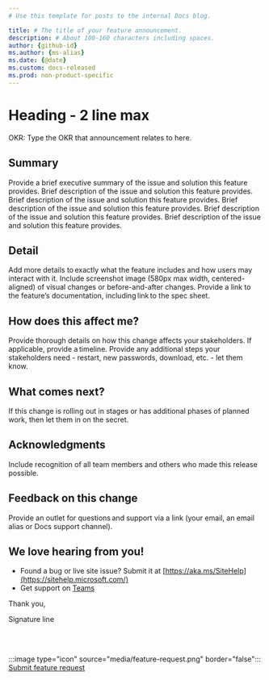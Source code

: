 ```yaml
---
# Use this template for posts to the internal Docs blog.

title: # The title of your feature announcement.
description: # About 100-160 characters including spaces.
author: {github-id}
ms.author: {ms-alias}
ms.date: {@date}
ms.custom: docs-released
ms.prod: non-product-specific
---
```

# Heading - 2 line max

OKR: Type the OKR that announcement relates to here.

## Summary

Provide a brief executive summary of the issue and solution this feature provides. Brief description of the issue and solution this feature provides. Brief description of the issue and solution this feature provides. Brief description of the issue and solution this feature provides. Brief description of the issue and solution this feature provides. Brief description of the issue and solution this feature provides.  

## Detail

Add more details to exactly what the feature includes and how users may interact with it. Include screenshot image (580px max width, centered-aligned) of visual changes or before-and-after changes. Provide a link to the feature’s documentation, including link to the spec sheet.

## How does this affect me?

Provide thorough details on how this change affects your stakeholders. If applicable, provide a timeline. Provide any additional steps your stakeholders need - restart, new passwords, download, etc. - let them  know.

## What comes next?

If this change is rolling out in stages or has additional phases of planned work, then let them in on the secret.

## Acknowledgments

Include recognition of all team members and others who made this release possible. 

## Feedback on this change

Provide an outlet for questions and support via a link (your email, an email alias or Docs support channel).

## We love hearing from you!

- Found a bug or live site issue? Submit it at [https://aka.ms/SiteHelp](https://sitehelp.microsoft.com/)
- Get support on [Teams](https://teams.microsoft.com/l/team/19%3a7ecffca1166a4a3986fed528cf0870ee%40thread.skype/conversations?groupId=de9ddba4-2574-4830-87ed-41668c07a1ca&tenantId=72f988bf-86f1-41af-91ab-2d7cd011db47)

Thank you,

Signature line

<br><br>

:::image type="icon" source="media/feature-request.png" border="false":::  [Submit feature request](https://nam06.safelinks.protection.outlook.com/?url=https%3A%2F%2Fforms.office.com%2FPages%2FResponsePage.aspx%3Fid%3Dv4j5cvGGr0GRqy180BHbR58F1e8abtdClyZxD246zYJURTMwWkRHUExCOE8wV1YyNEU4OTRPS0VUMi4u&data=04%7C01%7CAndrea.Perez%40microsoft.com%7C7c3d769a76e14f31467808d87c28e7bc%7C72f988bf86f141af91ab2d7cd011db47%7C1%7C0%7C637395862408624974%7CUnknown%7CTWFpbGZsb3d8eyJWIjoiMC4wLjAwMDAiLCJQIjoiV2luMzIiLCJBTiI6Ik1haWwiLCJXVCI6Mn0%3D%7C1000&sdata=W3T4M5oAu%2B1UMdyFtbbyo252W%2FGm94k%2BWCEn5E3dEBI%3D&reserved=0)
